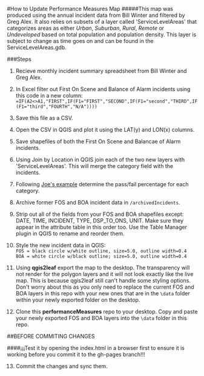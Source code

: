 #How to Update Performance Measures Map
#####This map was produced using the annual incident data from Bill Winter and filtered by Greg Alex.  It also relies on subsets of a layer called 'ServiceLevelAreas' that categorizes areas as either *Urban*, *Suburban*, *Rural*, *Remote* or *Undeveloped* based on total population and population density.  This layer is subject to change as time goes on and can be found in the ServiceLevelAreas.gdb.  

###Steps  
1.  Recieve monthly incident summary spreadsheet from Bill Winter and Greg Alex.  

2.  In Excel filter out First On Scene and Balance of Alarm incidents using this code in a new column:  
`=IF(A2<>A1,"FIRST",IF(F1="FIRST","SECOND",IF(F1="second","THIRD",IF(F1="third","FOURTH","N/A"))))`  

3.  Save this file as a CSV.  

4.  Open the CSV in QGIS and plot it using the LAT(y) and LON(x) columns.  

5.  Save shapefiles of both the First On Scene and Balancae of Alarm incidents.   

6.  Using Join by Location in QGIS join each of the two new layers with 'ServiceLevelAreas'.  This will merge the category field with the incidents.  

7.  Following [Joe's example](https://gist.github.com/oeon/c3e67e745f78da4b2a11 "Strategic Plan GIS Notes") determine the pass/fail percentage for each category.  

8.  Archive former FOS and BOA incident data in `/archivedIncidents`.  

9.  Strip out all of the fields from your FOS and BOA shapefiles except: DATE, TIME, INCIDENT, TYPE, DSP_TO_ONS, UNIT.  Make sure they appear in the attribute table in this order too.  Use the Table Manager plugin in QGIS to rename and reorder them.  

10.  Style the new incident data in QGIS:      
`FOS = black circle w/white outline, size=5.0, outline width=0.4`   
`BOA = white circle w/black outline; size=5.0, outline width=0.4`  

11.  Using **qgis2leaf** export the map to the desktop.  The transparency will not render for the polygon layers and it will not look exactly like the live map.  This is because qgis2leaf still can't handle some styling options.  Don't worry about this as you only need to replace the current FOS and BOA layers in this repo with your new ones that are in the `\data` folder within your newly exported folder on the desktop.  

12.  Clone this **performanceMeasures** repo to your desktop.  Copy and paste your newly exported FOS and BOA layers into the `\data` folder in this repo.

##BEFORE COMMITING CHANGES  

####¡¡¡Test it by opening the index.html in a browser  first to ensure it is working before you commit it to the gh-pages branch!!!    

13.  Commit the changes and sync them.
